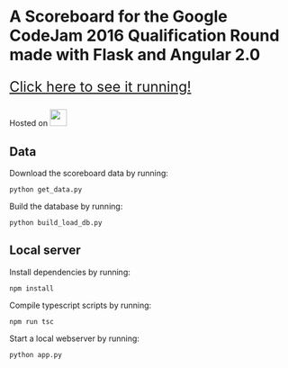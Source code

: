 # A Scoreboard for the Google CodeJam 2016 Qualification Round made with Flask and Angular 2.0 

<p style="font-size:25px"><a href="http://scoreboardjam-cimballo.rhcloud.com/">Click here to see it running!</a></p>

Hosted on <a href="openshift.redhat.com"><img src="http://rafabene.com/images/openshift_logo.png" height="30" /></a>

## Data

Download the scoreboard data by running:

```python get_data.py```

Build the database by running:

```python build_load_db.py```

## Local server

Install dependencies by running:

```npm install```

Compile typescript scripts by running:

```npm run tsc```

Start a local webserver by running:

```bash
python app.py
```
